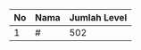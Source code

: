 | No | Nama            | Jumlah Level |
|----|-----------------|--------------|
| 1  | #    |    502        |
